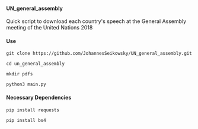 #### UN_general_assembly
Quick script to download each country's speech at the General Assembly meeting of the United Nations 2018

#### Use
`git clone https://github.com/JohannesSeikowsky/UN_general_assembly.git`

`cd un_general_assembly`

`mkdir pdfs`

`python3 main.py`

#### Necessary Dependencies
`pip install requests`

`pip install bs4`
